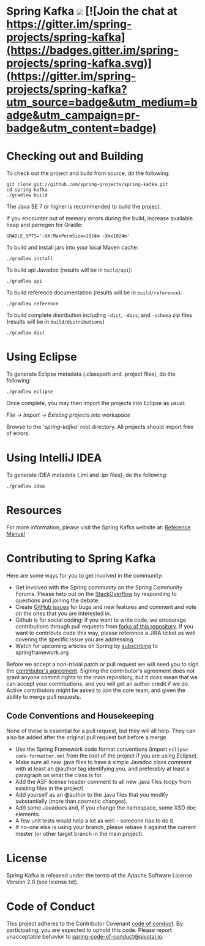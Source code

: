 Spring Kafka [<img src="https://build.spring.io/plugins/servlet/wittified/build-status/SK-MAS">](https://build.spring.io/browse/SK-MAS)
[![Join the chat at https://gitter.im/spring-projects/spring-kafka](https://badges.gitter.im/spring-projects/spring-kafka.svg)](https://gitter.im/spring-projects/spring-kafka?utm_source=badge&utm_medium=badge&utm_campaign=pr-badge&utm_content=badge)
==================

# Checking out and Building

To check out the project and build from source, do the following:

    git clone git://github.com/spring-projects/spring-kafka.git
    cd spring-kafka
    ./gradlew build

The Java SE 7 or higher is recommended to build the project.

If you encounter out of memory errors during the build, increase available heap and permgen for Gradle:

    GRADLE_OPTS='-XX:MaxPermSize=1024m -Xmx1024m'

To build and install jars into your local Maven cache:

    ./gradlew install

To build api Javadoc (results will be in `build/api`):

    ./gradlew api

To build reference documentation (results will be in `build/reference`):

    ./gradlew reference

To build complete distribution including `-dist`, `-docs`, and `-schema` zip files (results will be in `build/distributions`)

    ./gradlew dist

# Using Eclipse

To generate Eclipse metadata (.classpath and .project files), do the following:

    ./gradlew eclipse

Once complete, you may then import the projects into Eclipse as usual:

 *File -> Import -> Existing projects into workspace*

Browse to the *'spring-kafka'* root directory. All projects should import
free of errors.

# Using IntelliJ IDEA

To generate IDEA metadata (.iml and .ipr files), do the following:

    ./gradlew idea

# Resources

For more information, please visit the Spring Kafka website at:
[Reference Manual](http://docs.spring.io/spring-kafka/docs/current/reference/html/)

# Contributing to Spring Kafka

Here are some ways for you to get involved in the community:

* Get involved with the Spring community on the Spring Community Forums.  Please help out on the [StackOverflow](http://stackoverflow.com/questions/tagged/spring-kafka) by responding to questions and joining the debate.
* Create [GitHub issues](https://github.com/spring-projects/spring-kafka/issues) for bugs and new features and comment and vote on the ones that you are interested in.
* Github is for social coding: if you want to write code, we encourage contributions through pull requests from [forks of this repository](http://help.github.com/forking/).  If you want to contribute code this way, please reference a JIRA ticket as well covering the specific issue you are addressing.
* Watch for upcoming articles on Spring by [subscribing](http://www.springsource.org/node/feed) to springframework.org

Before we accept a non-trivial patch or pull request we will need you to sign the [contributor's agreement](https://support.springsource.com/spring_committer_signup).
Signing the contributor's agreement does not grant anyone commit rights to the main repository, but it does mean that we can accept your contributions, and you will get an author credit if we do.
 Active contributors might be asked to join the core team, and given the ability to merge pull requests.

## Code Conventions and Housekeeping
None of these is essential for a pull request, but they will all help.
  They can also be added after the original pull request but before a merge.

* Use the Spring Framework code format conventions (import `eclipse-code-formatter.xml` from the root of the project if you are using Eclipse).
* Make sure all new .java files to have a simple Javadoc class comment with at least an @author tag identifying you, and preferably at least a paragraph on what the class is for.
* Add the ASF license header comment to all new .java files (copy from existing files in the project)
* Add yourself as an @author to the .java files that you modify substantially (more than cosmetic changes).
* Add some Javadocs and, if you change the namespace, some XSD doc elements.
* A few unit tests would help a lot as well - someone has to do it.
* If no-one else is using your branch, please rebase it against the current master (or other target branch in the main project).

# License

Spring Kafka is released under the terms of the Apache Software License Version 2.0 (see license.txt).

# Code of Conduct

This project adheres to the Contributor Covenant [code of conduct](./CODE_OF_CONDUCT.adoc).
By participating, you  are expected to uphold this code. Please report unacceptable behavior to
spring-code-of-conduct@pivotal.io.
